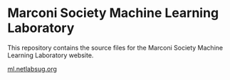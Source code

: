 # Marconi Society Machine Learning Laboratory
This repository contains the source files for the Marconi Society Machine Learning Laboratory website.

[ml.netlabsug.org](ml.netlabsug.org)
